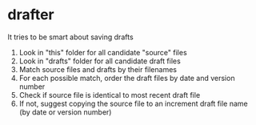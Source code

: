 # drafter

It tries to be smart about saving drafts

1. Look in "this" folder for all candidate "source" files
1. Look in "drafts" folder for all candidate draft files
1. Match source files and drafts by their filenames
1. For each possible match, order the draft files by date and version number
1. Check if source file is identical to most recent draft file
1. If not, suggest copying the source file to an increment draft file name (by date or version number)
